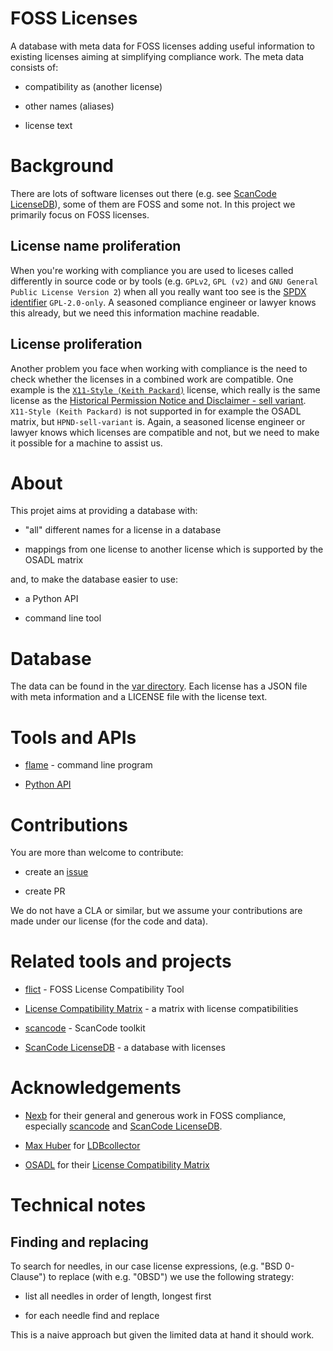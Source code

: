 <!--
SPDX-FileCopyrightText: 2023 Henrik Sandklef <hesa@sandklef.com>

SPDX-License-Identifier: GPL-3.0-or-later
-->

# FOSS Licenses 

A database with meta data for FOSS licenses adding useful information to existing licenses aiming at simplifying compliance work. The meta data consists of:

* compatibility as (another license)

* other names (aliases)

* license text

# Background

There are lots of software licenses out there (e.g. see [ScanCode LicenseDB](https://scancode-licensedb.aboutcode.org/)), some of them are FOSS and some not. In this project we primarily focus on FOSS licenses.

## License name proliferation

When you're working with compliance you are used to liceses called differently in source code or by tools (e.g. `GPLv2`, `GPL (v2)` and `GNU General Public License Version 2`) when all you really want too see is the [SPDX identifier](https://spdx.org/licenses/) `GPL-2.0-only`. A seasoned compliance engineer or lawyer knows this already, but we need this information machine readable.

## License proliferation

Another problem you face when working with compliance is the need to check whether the licenses in a combined work are compatible. One example is the [`X11-Style (Keith Packard)`](https://scancode-licensedb.aboutcode.org/x11-keith-packard.html) license, which really is the same license as the [Historical Permission Notice and Disclaimer - sell variant](https://spdx.org/licenses/HPND-sell-variant.html). `X11-Style (Keith Packard)` is not supported in for example the OSADL matrix, but `HPND-sell-variant` is. Again, a seasoned license engineer or lawyer knows which licenses are compatible and not, but we need to make it possible for a machine to assist us. 

# About

This projet aims at providing a database with:

* "all" different names for a license in a database

* mappings from one license to another license which is supported by the OSADL matrix

and, to make the database easier to use:

* a Python API

* command line tool

# Database

The data can be found in the [var directory](https://github.com/hesa/foss-licenses/tree/main/var). Each license has a JSON file with meta information and a LICENSE file with the license text.

# Tools and APIs

* [flame](https://github.com/hesa/foss-licenses/blob/main/FLAME.md) - command line program

* [Python API](https://github.com/hesa/foss-licenses/blob/main/PYTHON_API.md)

# Contributions

You are more than welcome to contribute:

* create an [issue](https://github.com/hesa/foss-licenses/issues)

* create PR

We do not have a CLA or similar, but we assume your contributions are
made under our license (for the code and data).

# Related tools and projects

* [flict](https://github.com/vinland-technology/flict) - FOSS License Compatibility Tool 

* [License Compatibility Matrix](https://www.osadl.org/Access-to-raw-data.oss-compliance-raw-data-access.0.html) - a matrix with license compatibilities

* [scancode](https://github.com/nexB/scancode-toolkit) - ScanCode toolkit

* [ScanCode LicenseDB](https://scancode-licensedb.aboutcode.org/) - a database with licenses

# Acknowledgements

* [Nexb](https://www.nexb.com/) for their general and generous work in FOSS compliance, especially [scancode](https://github.com/nexB/scancode-toolkit) and [ScanCode LicenseDB](https://scancode-licensedb.aboutcode.org/).


* [Max Huber](https://github.com/maxhbr) for [LDBcollector](https://github.com/maxhbr/LDBcollector)

* [OSADL](https://www.osadl.org) for their [License Compatibility Matrix](https://www.osadl.org/Access-to-raw-data.oss-compliance-raw-data-access.0.html)

# Technical notes

## Finding and replacing 

To search for needles, in our case license expressions, (e.g. "BSD 0-Clause") to replace (with e.g. "0BSD") we use the following strategy:

* list all needles in order of length, longest first

* for each needle find and replace

This is a naive approach but given the limited data at hand it should work.